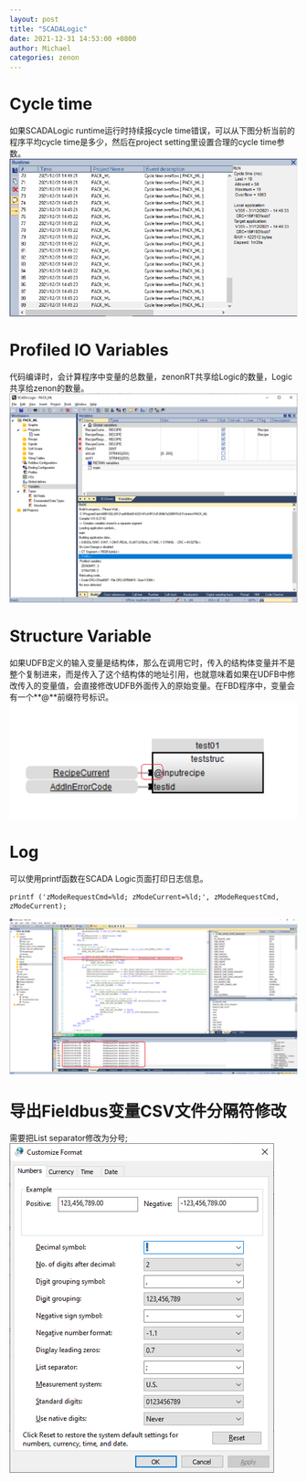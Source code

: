 ```yaml
---
layout: post
title: "SCADALogic"
date: 2021-12-31 14:53:00 +0800
author: Michael
categories: zenon
---
```


# Cycle time
如果SCADALogic runtime运行时持续报cycle time错误，可以从下图分析当前的程序平均cycle time是多少，然后在project setting里设置合理的cycle time参数。  
![日志文件夹](/assets/zenon/Cycletimeoverflow.png)   

# Profiled IO Variables
代码编译时，会计算程序中变量的总数量，zenonRT共享给Logic的数量，Logic共享给zenon的数量。  
![日志文件夹](/assets/zenon/ProfiledIOVariables.png)   

# Structure Variable
如果UDFB定义的输入变量是结构体，那么在调用它时，传入的结构体变量并不是整个复制进来，而是传入了这个结构体的地址引用，也就意味着如果在UDFB中修改传入的变量值，会直接修改UDFB外面传入的原始变量。在FBD程序中，变量会有一个**@**前缀符号标识。  
![日志文件夹](/assets/zenon/UDFBInputStructureVariable.png)  

# Log
可以使用printf函数在SCADA Logic页面打印日志信息。

	printf ('zModeRequestCmd=%ld; zModeCurrent=%ld;', zModeRequestCmd, zModeCurrent);

![日志文件夹](/assets/zenon/LogPrintf.png)  

# 导出Fieldbus变量CSV文件分隔符修改
需要把List separator修改为分号;  
![日志文件夹](/assets/zenon/FieldbusImportCSVListSeparator.png)  
